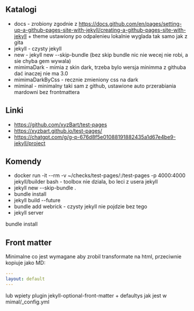 ## Katalogi

- docs - zrobiony zgodnie z https://docs.github.com/en/pages/setting-up-a-github-pages-site-with-jekyll/creating-a-github-pages-site-with-jekyll + theme ustawiony
    po odpalenieu lokalnie wyglada tak samo jak z gita
- jekyll - czysty jekyll
 - new - jekyll new --skip-bundle (bez skip bundle nic nie wecej nie robi, a sie chyba gem wywala)
 - mimimaDark - mimia z skin dark, trzeba bylo wersja minimma z githuba dać inaczej nie ma 3.0
 - mimimaDarkByCss - recznie zmieniony css na dark
- miminal - minimalny taki sam z github, ustawione auto przerabiania mardowni bez frontmattera


## Linki


- https://github.com/xyzBart/test-pages
- https://xyzbart.github.io/test-pages/
- https://chatgpt.com/g/g-p-676d8f5e01088191882435a1d67e4be9-jekyll/project


## Komendy
- docker run -it --rm -v ~/checks/test-pages/:/test-pages -p 4000:4000 jekyll/builder bash - toolbox nie dziala, bo leci z usera jekyll
- jekyll new --skip-bundle .
- bundle install
- jekyll build --future
- bundle add webrick - czysty jekyll nie pojdzie bez tego
- jekyll server

bundle install

## Front matter

Minimalne co jest wymagane aby zrobil transformate na html, przeciwnie kopiuje jako MD:

```yaml
---
layout: default
---
```
lub wpiety plugin jekyll-optional-front-matter + defaultys jak jest w mimal/_config.yml
